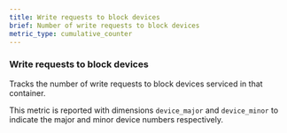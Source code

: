 ```yaml
---
title: Write requests to block devices
brief: Number of write requests to block devices
metric_type: cumulative_counter
---
```

### Write requests to block devices

Tracks the number of write requests to block devices serviced in that
container.

This metric is reported with dimensions `device_major` and `device_minor` to indicate the major and minor device numbers respectively.
